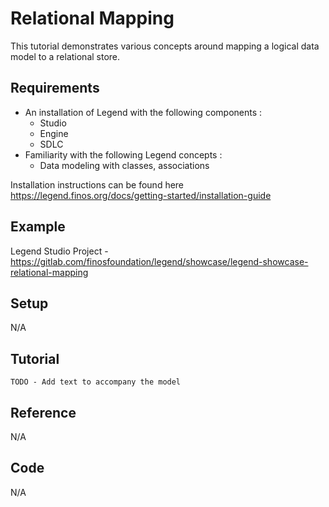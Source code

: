 # Relational Mapping   

This tutorial demonstrates various concepts around mapping a logical data model to a relational store.  

## Requirements 

* An installation of Legend with the following components :
    * Studio 
    * Engine 
    * SDLC
* Familiarity with the following Legend concepts :
  * Data modeling with classes, associations

Installation instructions can be found here https://legend.finos.org/docs/getting-started/installation-guide

## Example 
  
Legend Studio Project - https://gitlab.com/finosfoundation/legend/showcase/legend-showcase-relational-mapping 

## Setup 

N/A

## Tutorial

```
TODO - Add text to accompany the model
```

## Reference 

N/A

## Code 

N/A
